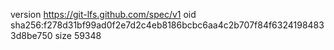 version https://git-lfs.github.com/spec/v1
oid sha256:f278d31bf99ad0f2e7d2c4eb8186bcbc6aa4c2b707f84f63241984833d8be750
size 59348
